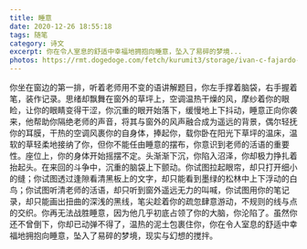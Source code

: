 ```yaml
---
title: 睡意
date: 2020-12-26 18:55:18
tags: 随笔
category: 诗文
excerpt: 你在令人室息的舒适中幸福地拥抱向睡意，坠入了易碎的梦境...
photos: https://rmt.dogedoge.com/fetch/kurumit3/storage/ivan-c-fajardo-o-cbEC0uT8s-unsplash.jpg?w=1280&h=600&fmt=webp
---
```


你坐在窗边的第一排，听着老师用不变的语讲解题目，你左手撑着脑袋，右手握着笔，装作记录。思绪却飘舞在窗外的草坪上，空调温热干燥的风，摩纱着你的眼睑，让你的眼睛变得干涩，你沉重的眼开始落下，缓慢地上下抖动，睡意正向你袭来，他帮助你隔绝老师的声音，将其与窗外的风声融合成为遥远的背景，偶尔轻抚你的耳膜，干热的空调风裹你的自身体，捧起你，载你卧在阳光下草坪的温床，温软的草轻柔地接纳了你，但你不能任由睡意的摆布，你意识到老师的活语的重要性。座位上，你的身体开始摇摆不定。头渐渐下沉，你陷入沼泽，你却极力挣扎着抬起头。在来回的斗争中，沉重的脑袋上下颤动。你试图拉起眼帘，却只打开细小的缝；你试图透过逢隙看清黑板上的文字，却只能看到墨绿的松林中上下浮动的白鸟；你试图听清老师的活语，却只听到窗外遥远无力的叫喊，你试图用你的笔记录，却只能画出扭曲的深浅的黑线，笔尖趁着你的疏忽肆意游动，不规则的线与点的交织。你再无法战胜睡意，因为他几乎初底占领了你的大脑，你沦陷了。虽然你还不曾倒下，你却已动弹不得了，温热的泥土包裹住你，你在令人室息的舒适中幸福地拥抱向睡意，坠入了易碎的梦境，现实与幻想的搅拌。

